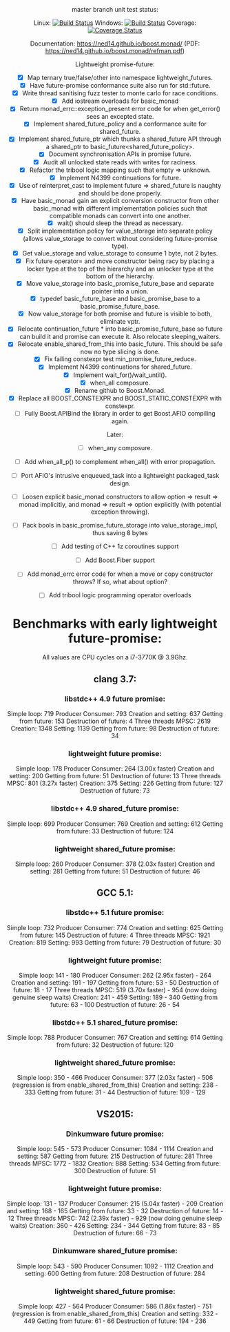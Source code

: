 <center>
master branch unit test status:

Linux: [![Build Status](https://ci.nedprod.com/job/Boost.Spinlock%20Test%20Linux%20GCC%204.8/badge/icon)](https://ci.nedprod.com/job/Boost.Spinlock%20Test%20Linux%20GCC%204.8/) Windows: [![Build Status](https://ci.nedprod.com/job/Boost.Spinlock%20Test%20Win8%20VS2014/badge/icon)](https://ci.nedprod.com/job/Boost.Spinlock%20Test%20Win8%20VS2014/) Coverage: [![Coverage Status](https://coveralls.io/repos/ned14/boost.spinlock/badge.svg?branch=master)](https://coveralls.io/r/ned14/boost.spinlock?branch=master)

Documentation: https://ned14.github.io/boost.monad/ (PDF: https://ned14.github.io/boost.monad/refman.pdf)

Lightweight promise-future:
 - [x] Map ternary true/false/other into namespace lightweight_futures.
 - [x] Have future-promise conformance suite also run for std::future.
 - [x] Write thread sanitising fuzz tester to monte carlo for race conditions.
 - [x] Add iostream overloads for basic_monad
 - [x] Return monad_errc::exception_present error code for when get_error() sees an excepted state.
 - [x] Implement shared_future_policy and a conformance suite for shared_future.
 - [x] Implement shared_future_ptr which thunks a shared_future API through a shared_ptr to
basic_future<shared_future_policy>.
 - [x] Document synchronisation APIs in promise future.
 - [x] Audit all unlocked state reads with writes for raciness.
 - [x] Refactor the tribool logic mapping such that empty => unknown.
 - [x] Implement N4399 continuations for future.
 - [x] Use of reinterpret_cast to implement future => shared_future is naughty and should be done properly.
 - [x] Have basic_monad gain an explicit conversion constructor from other basic_monad with different
implementation policies such that compatible monads can convert into one another.
 - [x] wait() should sleep the thread as necessary.
 - [x] Split implementation policy for value_storage into separate policy (allows value_storage
to convert without considering future-promise type).
 - [x] Get value_storage<bool> and value_storage<void> to consume 1 byte, not 2 bytes.
 - [x] Fix future operator= and move constructor being racy by placing a locker type at the top of the hierarchy
and an unlocker type at the bottom of the hierarchy.
 - [x] Move value_storage into basic_promise_future_base and separate pointer into a union.
 - [x] typedef basic_future_base and basic_promise_base to a basic_promise_future_base.
 - [x] Now value_storage for both promise and future is visible to both, eliminate vptr.
 - [x] Relocate continuation_future * into basic_promise_future_base so future can build it and promise
can execute it. Also relocate sleeping_waiters.
 - [x] Relocate enable_shared_from_this into basic_future. This should be safe now no type slicing
is done.
 - [x] Fix failing constexpr test min_promise_future_reduce.
 - [x] Implement N4399 continuations for shared_future.
 - [x] Implement wait_for()/wait_until().
 - [x] when_all composure.
 - [x] Rename github to Boost.Monad.
 - [x] Replace all BOOST_CONSTEXPR and BOOST_STATIC_CONSTEXPR with constexpr.
 - [ ] Fully Boost.APIBind the library in order to get Boost.AFIO compiling again.

Later:
 - [ ] when_any composure.
 - [ ] Add when_all_p() to complement when_all() with error propagation.
 - [ ] Port AFIO's intrusive enqueued_task into a lightweight packaged_task design.
 - [ ] Loosen explicit basic_monad constructors to allow option => result => monad implicitly, and
monad => result => option explicitly (with potential exception throwing).
 - [ ] Pack bools in basic_promise_future_storage into value_storage_impl, thus saving 8 bytes
 - [ ] Add testing of C++ 1z coroutines support
 - [ ] Add Boost.Fiber support
 - [ ] Add monad_errc error code for when a move or copy constructor throws? If so, what about option<T>?
 - [ ] Add tribool logic programming operator overloads


# Benchmarks with early lightweight future-promise:

All values are CPU cycles on a i7-3770K @ 3.9Ghz.

## clang 3.7:
### libstdc++ 4.9 future promise:
Simple loop: 719
Producer Consumer: 793
  Creation and setting: 637
  Getting from future: 153
  Destruction of future: 4
Three threads MPSC: 2619
  Creation: 1348
  Setting: 1139
  Getting from future: 98
  Destruction of future: 34

### lightweight future promise:
Simple loop: 178
Producer Consumer: 264 (3.00x faster)
  Creation and setting: 200
  Getting from future: 51
  Destruction of future: 13
Three threads MPSC: 801 (3.27x faster)
  Creation: 375
  Setting: 226
  Getting from future: 127
  Destruction of future: 73

### libstdc++ 4.9 shared_future promise:
Simple loop: 699
Producer Consumer: 769
  Creation and setting: 612
  Getting from future: 33
  Destruction of future: 124

### lightweight shared_future promise:
Simple loop: 260
Producer Consumer: 378 (2.03x faster)
  Creation and setting: 281
  Getting from future: 51
  Destruction of future: 46


## GCC 5.1:
### libstdc++ 5.1 future promise:
Simple loop: 732
Producer Consumer: 774
  Creation and setting: 625
  Getting from future: 145
  Destruction of future: 4
Three threads MPSC: 1921
  Creation: 819
  Setting: 993
  Getting from future: 79
  Destruction of future: 30

### lightweight future promise:
Simple loop: 141                       - 180
Producer Consumer: 262 (2.95x faster)  - 264
  Creation and setting: 191              - 197
  Getting from future: 53                - 50
  Destruction of future: 18              - 17
Three threads MPSC: 519 (3.70x faster) - 954 (now doing genuine sleep waits)
  Creation: 241                          - 459
  Setting: 189                           - 340
  Getting from future: 63                - 100
  Destruction of future: 26              - 54

### libstdc++ 5.1 shared_future promise:
Simple loop: 788
Producer Consumer: 767
  Creation and setting: 614
  Getting from future: 32
  Destruction of future: 120

### lightweight shared_future promise:
Simple loop: 350                       - 466
Producer Consumer: 377 (2.03x faster)  - 506 (regression is from enable_shared_from_this)
  Creation and setting: 238              - 333
  Getting from future: 31                - 44
  Destruction of future: 109             - 129


## VS2015:
### Dinkumware future promise:
Simple loop: 545                       - 573
Producer Consumer: 1084                - 1114
  Creation and setting: 587
  Getting from future: 215
  Destruction of future: 281
Three threads MPSC: 1772               - 1832
  Creation: 888
  Setting: 534
  Getting from future: 300
  Destruction of future: 51

### lightweight future promise:
Simple loop: 131                         - 137
Producer Consumer: 215 (5.04x faster)    - 209
  Creation and setting: 168                - 165
  Getting from future: 33                  - 32
  Destruction of future: 14                - 12
Three threads MPSC: 742 (2.39x faster)   - 929 (now doing genuine sleep waits)
  Creation: 360                            - 426
  Setting: 234                             - 344
  Getting from future: 83                  - 85
  Destruction of future: 66                - 73

### Dinkumware shared_future promise:
Simple loop: 543                         - 590
Producer Consumer: 1092                  - 1112
  Creation and setting: 600
  Getting from future: 208
  Destruction of future: 284

### lightweight shared_future promise:
Simple loop: 427                         - 564
Producer Consumer: 586 (1.86x faster)    - 751 (regression is from enable_shared_from_this)
  Creation and setting: 332                - 449
  Getting from future: 61                  - 66
  Destruction of future: 194               - 236

</center>
